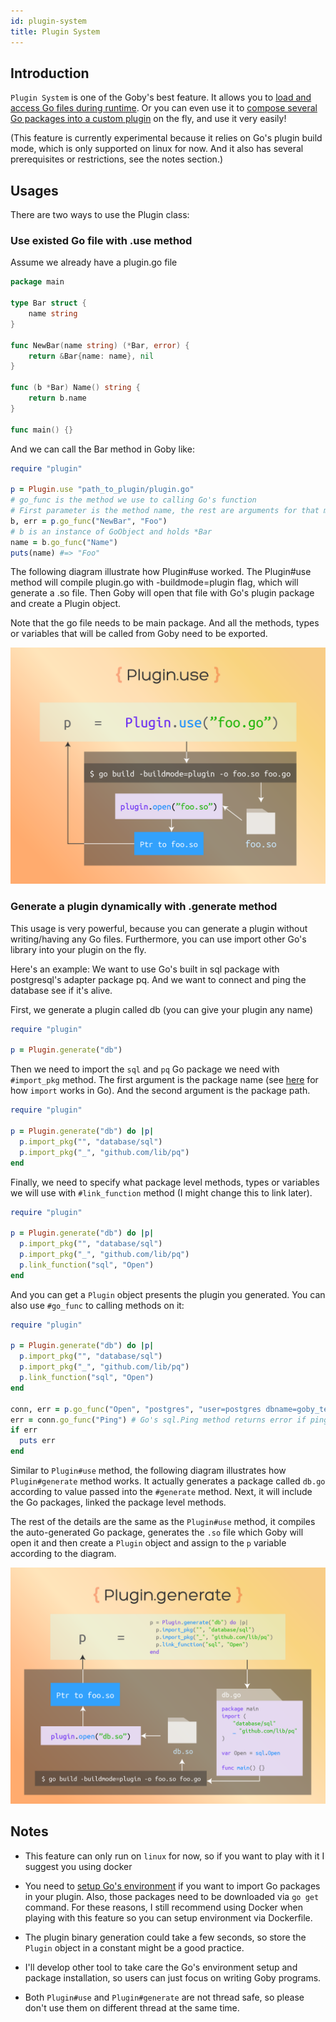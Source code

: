 ```yaml
---
id: plugin-system
title: Plugin System
---
```

## Introduction
`Plugin System` is one of the Goby's best feature. It allows you to [load and access Go files during runtime](#use-existed-go-file-with-use-method-). Or you can even use it to [compose several Go packages into a custom plugin](#generate-a-plugin-dynamically-with-generate-method-) on the fly, and use it very easily!

(This feature is currently experimental because it relies on Go's plugin build mode, which is only supported on linux for now. And it also has several prerequisites or restrictions, see the notes section.)

## Usages
There are two ways to use the Plugin class:

### Use existed Go file with .use method
Assume we already have a plugin.go file

```go
package main

type Bar struct {
    name string
}

func NewBar(name string) (*Bar, error) {
    return &Bar{name: name}, nil
}

func (b *Bar) Name() string {
    return b.name
}

func main() {}
```

And we can call the Bar method in Goby like:

```ruby
require "plugin"

p = Plugin.use "path_to_plugin/plugin.go"
# go_func is the method we use to calling Go's function
# First parameter is the method name, the rest are arguments for that method.
b, err = p.go_func("NewBar", "Foo")
# b is an instance of GoObject and holds *Bar
name = b.go_func("Name")
puts(name) #=> "Foo"
```

The following diagram illustrate how Plugin#use worked. The Plugin#use method will compile plugin.go with -buildmode=plugin flag, which will generate a .so file. Then Goby will open that file with Go's plugin package and create a Plugin object.

Note that the go file needs to be main package. And all the methods, types or variables that will be called from Goby need to be exported.

![](/img/plugin-use.png)

### Generate a plugin dynamically with .generate method

This usage is very powerful, because you can generate a plugin without writing/having any Go files. Furthermore, you can use import other Go's library into your plugin on the fly.

Here's an example: We want to use Go's built in sql package with postgresql's adapter package pq. And we want to connect and ping the database see if it's alive.

First, we generate a plugin called db (you can give your plugin any name)

```ruby
require "plugin"

p = Plugin.generate("db")
```

Then we need to import the `sql` and `pq` Go package we need with `#import_pkg` method. The first argument is the package name (see [here](https://golang.org/ref/spec#Import_declarations) for how `import` works in Go). And the second argument is the package path.

```ruby
require "plugin"

p = Plugin.generate("db") do |p|
  p.import_pkg("", "database/sql")
  p.import_pkg("_", "github.com/lib/pq")
end
```

Finally, we need to specify what package level methods, types or variables we will use with `#link_function` method (I might change this to link later).

```ruby
require "plugin"

p = Plugin.generate("db") do |p|
  p.import_pkg("", "database/sql")
  p.import_pkg("_", "github.com/lib/pq")
  p.link_function("sql", "Open")
end
```

And you can get a `Plugin` object presents the plugin you generated. You can also use `#go_func` to calling methods on it:

```ruby
require "plugin"

p = Plugin.generate("db") do |p|
  p.import_pkg("", "database/sql")
  p.import_pkg("_", "github.com/lib/pq")
  p.link_function("sql", "Open")
end

conn, err = p.go_func("Open", "postgres", "user=postgres dbname=goby_test sslmode=disable")
err = conn.go_func("Ping") # Go's sql.Ping method returns error if ping failed
if err
  puts err
end
```

Similar to `Plugin#use` method, the following diagram illustrates how `Plugin#generate` method works. It actually generates a package called `db.go` according to value passed into the `#generate` method. Next, it will include the Go packages, linked the package level methods.

The rest of the details are the same as the `Plugin#use` method, it compiles the auto-generated Go package, generates the `.so` file which Goby will open it and then create a `Plugin` object and assign to the `p` variable according to the diagram.

![](/img/plugin-generate.png)

## Notes
- This feature can only run on `linux` for now, so if you want to play with it I suggest you using docker
- You need to [setup Go's environment](https://golang.org/doc/install) if you want to import Go packages in your plugin. Also, those packages need to be downloaded via `go get` command. For these reasons, I still recommend using Docker when playing with this feature so you can setup environment via Dockerfile.

- The plugin binary generation could take a few seconds, so store the `Plugin` object in a constant might be a good practice.

- I'll develop other tool to take care the Go's environment setup and package installation, so users can just focus on writing Goby programs.

- Both `Plugin#use` and `Plugin#generate` are not thread safe, so please don't use them on different thread at the same time.
